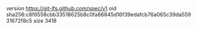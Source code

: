 version https://git-lfs.github.com/spec/v1
oid sha256:c8f6558cbb33518625b8c0fa66845d16f39edafcb76a065c39da55931672f8c5
size 3418
